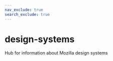 ```yaml
---
nav_exclude: true
search_exclude: true
---
```

# design-systems
Hub for information about Mozilla design systems
